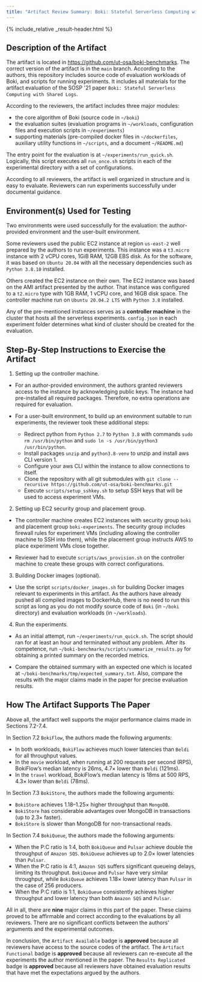 ```yaml
---
title: "Artifact Review Summary: Boki: Stateful Serverless Computing with Shared Logs"
---
```


{% include_relative _result-header.html %}

## Description of the Artifact

The artifact is located in <https://github.com/ut-osa/boki-benchmarks>. The correct version of the artifact is in the `main` branch. According to the authors, this repository includes source code of evaluation workloads of Boki, and scripts for running experiments. It includes all materials for the artifact evaluation of the SOSP '21 paper `Boki: Stateful Serverless Computing with Shared Logs`.

According to the reviewers, the artifact includes three major modules:

- the core algorithm of Boki (source code in `~/boki`)
- the evaluation suites (evaluation programs in `~/workloads`, configuration files and execution scripts in `~/experiments`)
- supporting materials (pre-compiled docker files in `~/dockerfiles`, auxiliary utility functions in `~/scripts`, and a document `~/README.md`)

The entry point for the evaluation is at `~/experiments/run_quick.sh`. Logically, this script executes all `run_once.sh` scripts in each of the experimental directory with a set of configurations.

According to all reviewers, the artifact is well organized in structure and is easy to evaluate. Reviewers can run experiments successfully under documental guidance.

## Environment(s) Used for Testing

Two environments were used successfully for the evaluation: the author-provided environment and the user-built environment.

Some reviewers used the public EC2 instance at region `us-east-2` well prepared by the authors to run experiments. This instance was a `t3.micro` instance with 2 vCPU cores, 1GiB RAM, 12GB EBS disk. As for the software, it was based on `Ubuntu 20.04` with all the necessary dependencies such as `Python 3.8.10` installed.

Others created the EC2 instance on their own. The EC2 instance was based on the AMI artifact presented by the author. That instance was configured to a `t2.micro` type with 1GB RAM, 1 vCPU core, and 16GB disk space. The controller machine run on `Ubuntu 20.04.2 LTS` with `Python 3.8` installed.

Any of the pre-mentioned instances serves as a **controller machine** in the cluster that hosts all the serverless experiments. `config.json` in each experiment folder determines what kind of cluster should be created for the evaluation. 

## Step-By-Step Instructions to Exercise the Artifact
1. Setting up the controller machine.

- For an author-provided environment, the authors granted reviewers access to the instance by acknowledging public keys. The instance had pre-installed all required packages. Therefore, no extra operations are required for evaluation.

- For a user-built environment, to build up an environment suitable to run experiments, the reviewer took these additional steps:
  - Redirect python from `Python 2.7` to `Python 3.8` with commands `sudo rm /usr/bin/python` and `sudo ln -s /usr/bin/python3 /usr/bin/python`.
  - Install packages `unzip` and `python3.8-venv` to unzip and install aws CLI version 1.
  - Configure your aws CLI within the instance to allow connections to itself.
  - Clone the repository with all git submodules with `git clone --recursive https://github.com/ut-osa/boki-benchmarks.git`
  - Execute `scripts/setup_sshkey.sh` to setup SSH keys that will be used to access experiment VMs.

2. Setting up EC2 security group and placement group.

- The controller machine creates EC2 instances with security group `boki` and placement group `boki-experiments`. The security group includes firewall rules for experiment VMs (including allowing the controller machine to SSH into them), while the placement group instructs AWS to place experiment VMs close together.

- Reviewer had to execute `scripts/aws_provision.sh` on the controller machine to create these groups with correct configurations.

3. Building Docker images (optional).

- Use the script `scripts/docker_images.sh` for building Docker images relevant to experiments in this artifact. As the authors have already pushed all compiled images to DockerHub, there is no need to run this script as long as you do not modify source code of `Boki` (in `~/boki` directory) and evaluation workloads (in `~/workloads`).

4. Run the experiments.

- As an initial attempt, run `~/experiments/run_quick.sh`. The script should ran for at least an hour and terminated without any problem. After its competence, run `~/boki-benchmarks/scripts/summarize_results.py` for obtaining a printed summary on the recorded metrics.

- Compare the obtained summary with an expected one which is located at `~/boki-benchmarks/tmp/expected_summary.txt`. Also, compare the results with the major claims made in the paper for precise evaluation results.

## How The Artifact Supports The Paper
Above all, the artifact well supports the major performance claims made in Sections 7.2-7.4.

In Section 7.2 `BokiFlow`, the authors made the following arguments:
- In both workloads, `BokiFlow` achieves much lower latencies than `Beldi` for all throughput values.
- In the `movie` workload, when running at 200 requests per second (RPS), BokiFlow’s median latency is 26ms, 4.7× lower than `Beldi` (121ms).
- In the `travel` workload, BokiFlow’s median latency is 18ms at 500 RPS, 4.3× lower than `Beldi` (78ms).

In Section 7.3 `BokiStore`, the authors made the following arguments:
- `BokiStore` achieves 1.18–1.25× higher throughput than `MongoDB`.
- `BokiStore` has considerable advantages over MongoDB in transactions (up to 2.3× faster).
- `BokiStore` is slower than MongoDB for non-transactional reads.

In Section 7.4 `BokiQueue`, the authors made the following arguments:
- When the P:C ratio is 1:4, both `BokiQueue` and `Pulsar` achieve double the throughput of `Amazon SQS`. `BokiQueue` achieves up to 2.0× lower latencies than `Pulsar`.
- When the P:C ratio is 4:1, `Amazon SQS` suffers significant queueing delays, limiting its throughput. `BokiQueue` and `Pulsar` have very similar throughput, while `BokiQueue` achieves 1.18× lower latency than `Pulsar` in the case of 256 producers.
- When the P:C ratio is 1:1, `BokiQueue` consistently achieves higher throughput and lower latency than both `Amazon SQS` and `Pulsar`.

All in all, there are **nine** major claims in this part of the paper. These claims proved to be affirmable and correct according to the evaluations by all reviewers. There are no significant conflicts between the authors' arguments and the experimental outcomes.

In conclusion, the `Artifact Available` badge is **approved** because all reviewers have access to the source codes of the artifact. The `Artifact Functional` badge is **approved** because all reviewers can re-execute all the experiments the author mentioned in the paper. The `Results Replicated` badge is **approved** because all reviewers have obtained evaluation results that have met the expectations argued by the authors.
